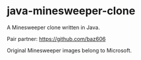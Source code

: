 # java-minesweeper-clone
A Minesweeper clone written in Java.

Pair partner: https://github.com/baz606

Original Minesweeper images belong to Microsoft.
